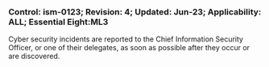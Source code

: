 ### Control: ism-0123; Revision: 4; Updated: Jun-23; Applicability: ALL; Essential Eight:ML3
<p>Cyber security incidents are reported to the Chief Information Security Officer, or one of their delegates, as soon as possible after they occur or are discovered.</p>